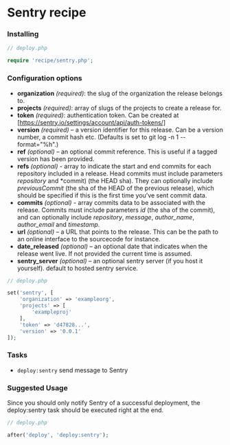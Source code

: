 # Sentry recipe

### Installing

```php
// deploy.php

require 'recipe/sentry.php';
```

### Configuration options

- **organization** *(required)*: the slug of the organization the release belongs to.
- **projects** *(required)*: array of slugs of the projects to create a release for.
- **token** *(required)*: authentication token. Can be created at [https://sentry.io/settings/account/api/auth-tokens/]
- **version** *(required)* – a version identifier for this release. 
Can be a version number, a commit hash etc. (Defaults is set to git log -n 1 --format="%h".)
- **ref** *(optional)* – an optional commit reference. This is useful if a tagged version has been provided.
- **refs** *(optional)* - array to indicate the start and end commits for each repository included in a release. 
Head commits must include parameters *repository* and *commit) (the HEAD sha). 
They can optionally include *previousCommit* (the sha of the HEAD of the previous release), 
which should be specified if this is the first time you’ve sent commit data.
- **commits** *(optional)* - array commits data to be associated with the release. 
Commits must include parameters *id* (the sha of the commit), and can optionally include *repository*, 
*message*, *author_name*, *author_email* and *timestamp*.
- **url** *(optional)* – a URL that points to the release. This can be the path to an online interface to the sourcecode for instance.
- **date_released** *(optional)* – an optional date that indicates when the release went live. If not provided the current time is assumed.
- **sentry_server** *(optional)* – an optional sentry server (if you host it yourself). default to hosted sentry service.

```php
// deploy.php

set('sentry', [
    'organization' => 'exampleorg', 
    'projects' => [
        'exampleproj'
    ], 
    'token' => 'd47828...', 
    'version' => '0.0.1'
]);
```

### Tasks

- `deploy:sentry` send message to Sentry

### Suggested Usage

Since you should only notify Sentry of a successful deployment, the deploy:sentry task should be executed right at the end.

```php
// deploy.php

after('deploy', 'deploy:sentry');
```
